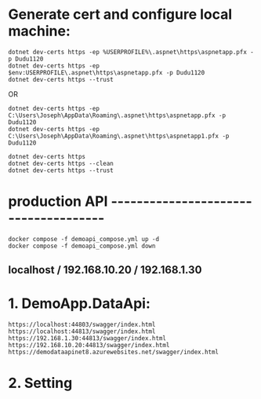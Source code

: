# Generate cert and configure local machine:

    dotnet dev-certs https -ep %USERPROFILE%\.aspnet\https\aspnetapp.pfx -p Dudu1120
    dotnet dev-certs https -ep $env:USERPROFILE\.aspnet\https\aspnetapp.pfx -p Dudu1120
    dotnet dev-certs https --trust

OR

    dotnet dev-certs https -ep C:\Users\Joseph\AppData\Roaming\.aspnet\https\aspnetapp.pfx -p Dudu1120
    dotnet dev-certs https -ep C:\Users\Joseph\AppData\Roaming\.aspnet\https\aspnetapp1.pfx -p Dudu1120

    dotnet dev-certs https
    dotnet dev-certs https --clean
    dotnet dev-certs https --trust

# production API -------------------------------------

    docker compose -f demoapi_compose.yml up -d
    docker compose -f demoapi_compose.yml down

## localhost / 192.168.10.20 / 192.168.1.30

# 1. DemoApp.DataApi:

    https://localhost:44803/swagger/index.html
    https://localhost:44813/swagger/index.html
    https://192.168.1.30:44813/swagger/index.html
    https://192.168.10.20:44813/swagger/index.html
    https://demodataapinet8.azurewebsites.net/swagger/index.html

# 2. Setting
